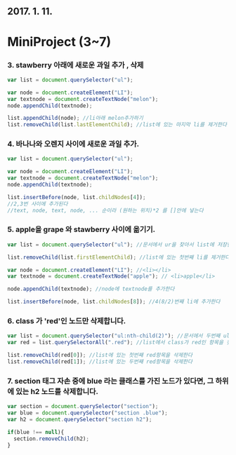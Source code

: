 ## 2017. 1. 11.

# MiniProject (3~7)

### 3. stawberry 아래에 새로운 과일 추가 , 삭제

```javascript
var list = document.querySelector("ul");

var node = document.createElement("LI");
var textnode = document.createTextNode("melon");
node.appendChild(textnode);

list.appendChild(node); //li아래 melon추가하기
list.removeChild(list.lastElementChild); //list에 있는 마지막 li를 제거한다
```


### 4. 바나나와 오렌지 사이에 새로운 과일 추가.

```javascript
var list = document.querySelector("ul");

var node = document.createElement("LI");
var textnode = document.createTextNode("melon");
node.appendChild(textnode);

list.insertBefore(node, list.childNodes[4]); 
//2,3번 사이에 추가된다 
//text, node, text, node, ... 순이라 (원하는 위치)*2 를 []안에 넣는다
```


### 5. apple을 grape 와 stawberry 사이에 옮기기.

```javascript
var list = document.querySelector("ul"); //문서에서 ur을 찾아서 list에 저장한다

list.removeChild(list.firstElementChild); //list에 있는 첫번째 li를 제거한다

var node = document.createElement("LI"); //<li></li>
var textnode = document.createTextNode("apple"); // <li>apple</li>

node.appendChild(textnode); //node에 textnode를 추가한다

list.insertBefore(node, list.childNodes[8]); //4(8/2)번째 li에 추가한다
```


### 6. class 가 'red'인 노드만 삭제합니다.

```javascript
var list = document.querySelector("ul:nth-child(2)"); //문서에서 두번째 ul을 찾아서 list에 저장한다
var red = list.querySelectorAll(".red"); //list에서 class가 red인 항목을 찾아 red에 저장한다

list.removeChild(red[0]); //list에 있는 첫번째 red항목을 삭제한다
list.removeChild(red[1]); //list에 있는 두번째 red항목을 삭제한다
```


### 7. section 태그 자손 중에 blue 라는 클래스를 가진 노드가 있다면, 그 하위에 있는 h2 노드를 삭제합니다.

```javascript
var section = document.querySelector("section");
var blue = document.querySelector("section .blue");
var h2 = document.querySelector("section h2");

if(blue !== null){
  section.removeChild(h2);
}
```